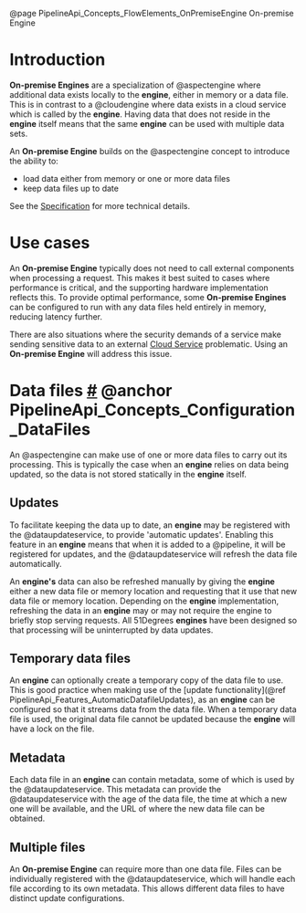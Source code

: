 @page PipelineApi_Concepts_FlowElements_OnPremiseEngine On-premise Engine

# Introduction

**On-premise Engines** are a specialization of @aspectengine where additional data exists locally to
the **engine**, either in memory or a data file. This is in contrast to a @cloudengine where data
exists in a cloud service which is called by the **engine**. Having data that does not reside in the
**engine** itself means that the same **engine** can be used with multiple data sets.

An **On-premise Engine** builds on the @aspectengine concept to introduce the ability to:
* load data either from memory or one or more data files
* keep data files up to date

See the
[Specification](https://github.com/51Degrees/specifications/blob/main/pipeline-specification/conceptual-overview.md#On-premise-engines)
for more technical details.

# Use cases

An **On-premise Engine** typically does not need to call external components when processing a request.
This makes it best suited to cases where performance is critical, and the supporting hardware implementation
reflects this. To provide optimal performance, some **On-premise Engines** can be configured to run 
with any data files held entirely in memory, reducing latency further.

There are also situations where the security demands of a service make sending sensitive data to an
external [Cloud Service](@term{CloudService}) problematic. Using an **On-premise Engine** will address this issue.

# Data files <a href="#PipelineApi_Concepts_Configuration_DataFiles">#</a> @anchor PipelineApi_Concepts_Configuration_DataFiles

An @aspectengine can make use of one or more data files to carry out its processing. This is typically the 
case when an **engine** relies on data being updated, so the data is not stored statically in the **engine** itself.

## Updates

To facilitate keeping the data up to date, an **engine** may be registered with the @dataupdateservice, to provide 'automatic updates'. Enabling this feature
in an **engine** means that when it is added to a @pipeline, it will be registered for updates, and the @dataupdateservice
will refresh the data file automatically.

An **engine's** data can also be refreshed manually by giving the **engine** either a new data file or memory location and requesting that
it use that new data file or memory location. Depending on the **engine** implementation, refreshing the data in an **engine** may or may not require the engine to
briefly stop serving requests. 
All 51Degrees **engines** have been designed so that processing will be uninterrupted by data updates.

## Temporary data files

An **engine** can optionally create a temporary copy of the data file to use. This is good practice when making use of the
[update functionality](@ref PipelineApi_Features_AutomaticDatafileUpdates), as an **engine** can be configured so that it streams data from the data file. When a temporary data file
is used, the original data file cannot be updated because the **engine** will have a lock on the file.

## Metadata

Each data file in an **engine** can contain metadata, some of which is used by the @dataupdateservice. This metadata can provide
the @dataupdateservice with the age of the data file, the time at which a new one will be available, and the URL of where the new data file can be obtained.

## Multiple files

An **On-premise Engine** can require more than one data file. Files can be individually registered with the @dataupdateservice, 
which will handle each file according to its own metadata. This allows different data files to have distinct update configurations.
